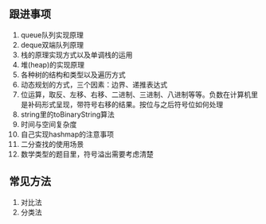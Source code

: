 ## 跟进事项

1. queue队列实现原理
2. deque双端队列原理
3. 栈的原理实现方式以及单调栈的运用
4. 堆(heap)的实现原理
5. 各种树的结构和类型以及遍历方式
6. 动态规划的方式，三个因素：边界、递推表达式
7. 位运算，取反、左移、右移、二进制、三进制、八进制等等。负数在计算机里是补码形式呈现，带符号右移的结果。按位与之后符号位如何处理
8. string里的toBinaryString算法
9. 时间与空间复杂度
10. 自己实现hashmap的注意事项
11. 二分查找的使用场景
12. 数学类型的题目里，符号溢出需要考虑清楚

## 常见方法

1. 对比法
2. 分类法
